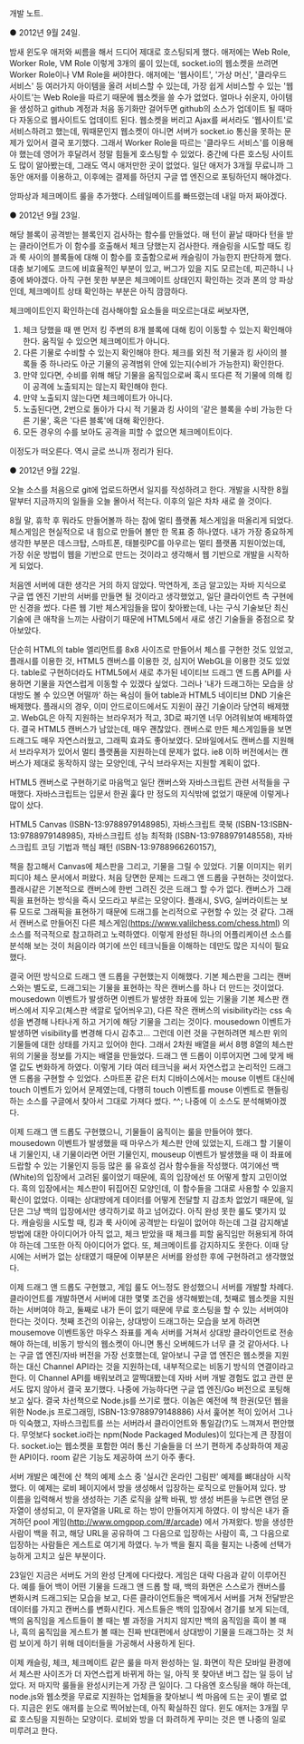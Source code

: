 ﻿개발 노트.

● 2012년 9월 24일.

밤새 윈도우 애저와 씨름을 해서 드디어 제대로 호스팅되게 했다. 애저에는 Web Role, Worker Role, VM Role 이렇게 3개의 룰이 있는데, socket.io의 웹소켓을 쓰려면 Worker Role이나 VM Role을 써야한다. 애저에는 '웹사이트', '가상 머신', '클라우드 서비스' 등 여러가지 아이템을 올려 서비스할 수 있는데, 가장 쉽게 서비스할 수 있는 '웹사이트'는 Web Role을 따르기 때문에 웹소켓을 쓸 수가 없었다. 얼마나 쉬운지, 아이템을 생성하고 github 계정과 처음 동기화만 걸어두면 github의 소스가 업데이트 될 때마다 자동으로 웹사이트도 업데이트 된다. 웹소켓을 버리고 Ajax를 써서라도 '웹사이트'로 서비스하려고 했는데, 뭐때문인지 웹소켓이 아니면 서버가 socket.io 통신을 못하는 문제가 있어서 결국 포기했다. 그래서 Worker Role을 따르는 '클라우드 서비스'를 이용해야 했는데 영어가 후달려서 정말 힘들게 호스팅할 수 있었다. 중간에 다른 호스팅 사이트도 많이 알아봤는데, 그래도 역시 애저만한 곳이 없었다. 일단 애저가 3개월 무료니까 그동안 애저를 이용하고, 이후에는 결제를 하던지 구글 앱 엔진으로 포팅하던지 해야겠다.

앙파상과 체크메이트 룰을 추가했다. 스테일메이트를 빠뜨렸는데 내일 마저 짜야겠다.

● 2012년 9월 23일.

해당 블록이 공격받는 블록인지 검사하는 함수를 만들었다. 매 턴이 끝날 때마다 턴을 받는 클라이언트가 이 함수를 호출해서 체크 당했는지 검사한다. 캐슬링을 시도할 때도 킹과 룩 사이의 블록들에 대해 이 함수를 호출함으로써 캐슬링이 가능한지 판단하게 했다. 대충 보기에도 코드에 비효율적인 부분이 있고, 버그가 있을 지도 모르는데, 피곤하니 나중에 봐야겠다. 아직 구현 못한 부분은 체크메이트 상태인지 확인하는 것과 폰의 앙 파상인데, 체크메이트 상태 확인하는 부분은 아직 깜깜하다. 

체크메이트인지 확인하는데 검사해야할 요소들을 떠오르는대로 써보자면,

1. 체크 당했을 때 맨 먼저 킹 주변의 8개 블록에 대해 킹이 이동할 수 있는지 확인해야 한다. 움직일 수 있으면 체크메이트가 아니다.
2. 다른 기물로 수비할 수 있는지 확인해야 한다. 체크를 외친 적 기물과 킹 사이의 블록들 중 하나라도 아군 기물의 공격범위 안에 있는지(수비가 가능한지) 확인한다.
3. 만약 있다면, 수비를 위해 해당 기물을 움직임으로써 혹시 또다른 적 기물에 의해 킹이 공격에 노출되지는 않는지 확인해야 한다.
4. 만약 노출되지 않는다면 체크메이트가 아니다.
5. 노출된다면, 2번으로 돌아가 다시 적 기물과 킹 사이의 '같은 블록을 수비 가능한 다른 기물', 혹은 '다른 블록'에 대해 확인한다.
6. 모든 경우의 수를 보아도 공격을 피할 수 없으면 체크메이트이다.

이정도가 떠오른다. 역시 글로 쓰니까 정리가 된다.


● 2012년 9월 22일. 

오늘 소스를 처음으로 git에 업로드하면서 일지를 작성하려고 한다. 개발을 시작한 8월 말부터 지금까지의 일들을 오늘 몰아서 적는다. 이후의 일은 차차 새로 쓸 것이다.

8월 말, 휴학 후 뭐라도 만들어볼까 하는 참에 멀티 플랫폼 체스게임을 떠올리게 되었다. 체스게임은 현실적으로 내 힘으로 만들어 볼만 한 목표 중 하나였다. 내가 가장 중요하게 생각한 부분은 데스크탑, 스마트폰, 태블릿PC를 아우르는 멀티 플랫폼 지원이었는데, 가장 쉬운 방법이 웹을 기반으로 만드는 것이라고 생각해서 웹 기반으로 개발을 시작하게 되었다.

처음엔 서버에 대한 생각은 거의 하지 않았다. 막연하게, 조금 알고있는 자바 지식으로 구글 앱 엔진 기반의 서버를 만들면 될 것이라고 생각했었고, 일단 클라이언트 측 구현에만 신경을 썼다. 다른 웹 기반 체스게임들을 많이 찾아봤는데, 나는 구식 기술보단 최신 기술에 큰 애착을 느끼는 사람이기 때문에 HTML5에서 새로 생긴 기술들을 중점으로 찾아보았다.

단순히 HTML의 table 엘리먼트를 8x8 사이즈로 만들어서 체스를 구현한 것도 있었고, 플래시를 이용한 것, HTML5 캔버스를 이용한 것, 심지어 WebGL을 이용한 것도 있었다. table로 구현하더라도 HTML5에서 새로 추가된 네이티브 드래그 앤 드롭 API를 사용하면 기물을 자연스럽게 이동할 수 있겠다 싶었다. 그러나 '내가 드래그하는 모습을 상대방도 볼 수 있으면 어떨까' 하는 욕심이 들어 table과 HTML5 네이티브 DND 기술은 배제했다. 플래시의 경우, 이미 안드로이드에서도 지원이 끊긴 기술이라 당연히 배제했고. WebGL은 아직 지원하는 브라우저가 적고, 3D로 짜기엔 너무 어려워보여 배제하였다. 결국 HTML5 캔버스가 남았는데, 매우 괜찮았다. 캔버스로 만든 체스게임들을 보면 드래그도 매우 자연스러웠고, 그래픽 효과도 좋아보였다. 모바일에서도 캔버스를 지원해서 브라우저가 있어서 멀티 플랫폼을 지원하는데 문제가 없다. ie8 이하 버전에서는 캔버스가 제대로 동작하지 않는 모양인데, 구식 브라우저는 지원할 계획이 없다.
 
HTML5 캔버스로 구현하기로 마음먹고 일단 캔버스와 자바스크립트 관련 서적들을 구매했다. 자바스크립트는 입문서 한권 훑다 만 정도의 지식밖에 없었기 때문에 이렇게나 많이 샀다.
  
HTML5 Canvas (ISBN-13:9788979148985), 자바스크립트 쿡북 (ISBN-13:ISBN-13:9788979148985), 자바스크립트 성능 최적화 (ISBN-13:9788979148558), 자바스크립트 코딩 기법과 핵심 패턴 (ISBN-13:9788966260157),

책을 참고해서 Canvas에 체스판을 그리고, 기물을 그릴 수 있었다. 기물 이미지는 위키피디아 체스 문서에서 퍼왔다. 처음 당면한 문제는 드래그 앤 드롭을 구현하는 것이었다. 플래시같은 기본적으로 캔버스에 한번 그려진 것은 드래그 할 수가 없다. 캔버스가 그래픽을 표현하는 방식을 즉시 모드라고 부르는 모양이다. 플래시, SVG, 실버라이트는 보류 모드로 그래픽을 표현하기 때문에 드래그를 논리적으로 구현할 수 있는 것 같다. 그래서 캔버스로 만들어진 다른 체스게임(https://www.valilchess.com/chess.html) 의 소스를 적극적으로 참고하려고 노력하였다. 이렇게 완성된 하나의 어플리케이션 소스를 분석해 보는 것이 처음이라 여기에 쓰인 테크닉들을 이해하는 데만도 많은 지식이 필요했다. 

결국 어떤 방식으로 드래그 앤 드롭을 구현했는지 이해했다. 기본 체스판을 그리는 캔버스와는 별도로, 드래그되는 기물을 표현하는 작은 캔버스를 하나 더 만드는 것이었다. mousedown 이벤트가 발생하면 이벤트가 발생한 좌표에 있는 기물을 기본 체스판 캔버스에서 지우고(체스판 색깔로 덮어씌우고), 다른 작은 캔버스의 visibility라는 css 속성을 변경해 나타나게 하고 거기에 해당 기물을 그리는 것이다. mousedown 이벤트가 발생하면 visibility를 변경해 다시 감추고... 그런데 이런 것을 구현하려면 체스판 위의 기물들에 대한 상태를 가지고 있어야 한다. 그래서 2차원 배열을 써서 8행 8열의 체스판 위의 기물을 정보를 가지는 배열을 만들었다. 드래그 앤 드롭이 이루어지면 그에 맞게 배열 값도 변화하게 하였다. 이렇게 기타 여러 테크닉을 써서  자연스럽고 논리적인 드래그 앤 드롭을 구현할 수 있었다. 스마트폰 같은 터치 디바이스에서는 mouse 이벤트 대신에 touch 이벤트가 있어서 문제였는데, 다행히 touch 이벤트를 mouse 이벤트로 핸들링하는 소스를 구글에서 찾아서 그대로 가져다 썼다. ^^; 나중에 이 소스도 분석해봐야겠다.

이제 드래그 앤 드롭도 구현했으니, 기물들이 움직이는 룰을 만들어야 했다. mousedown 이벤트가 발생했을 때 마우스가 체스판 안에 있었는지, 드래그 할 기물이 내 기물인지, 내 기물이라면 어떤 기물인지, mouseup 이벤트가 발생했을 때 이 좌표에 드랍할 수 있는 기물인지 등등 많은 룰 유효성 검사 함수들을 작성했다. 여기에선 백(White)의 입장에서 고려된 룰이었기 때문에, 흑의 입장에선 또 어떻게 할지 고민이었다. 흑의 입장에서는 체스판이 뒤집어진 모양인데, 이 함수들을 그대로 사용할 수 있을지 확신이 없었다. 이때는 상대방에게 데이터를 어떻게 전달할 지 감조차 없었기 때문에, 일단은 그냥 백의 입장에서만 생각하기로 하고 넘어갔다. 아직 완성 못한 룰도 몇가지 있다. 캐슬링을 시도할 때, 킹과 룩 사이에 공격받는 타일이 없어야 하는데 그걸 감지해낼 방법에 대한 아이디어가 아직 없고, 체크 받았을 때 체크를 피할 움직임만 허용되게 하여야 하는데 그또한 아직 아이디어가 없다. 또, 체크메이트를 감지하지도 못한다. 이때 당시에는 서버가 없는 상태였기 때문에 이부분은 서버를 완성한 후에 구현하려고 생각했었다.

이제 드래그 앤 드롭도 구현했고, 게임 룰도 어느정도 완성했으니 서버를 개발할 차례다. 클라이언트를 개발하면서 서버에 대한 몇몇 조건을 생각해봤는데, 첫째로 웹소켓을 지원하는 서버여야 하고, 둘째로 내가 돈이 없기 때문에 무료 호스팅을 할 수 있는 서버여야 한다는 것이다. 첫째 조건의 이유는, 상대방이 드래그하는 모습을 보게 하려면 mousemove 이벤트동안 마우스 좌표를 계속 서버를 거쳐서 상대방 클라이언트로 전송해야 하는데, 비동기 방식의 웹소켓이 아니면 통신 오버헤드가 너무 클 것 같아서다. 나는 구글 앱 엔진/자바 버전을 가장 선호했는데, 알아보니 구글 앱 엔진은 웹소켓을 지원하는 대신 Channel API라는 것을 지원하는데, 내부적으로는 비동기 방식의 연결이라고 한다. 이 Channel API를 배워보려고 깔짝대봤는데 자바 서버 개발 경험도 없고 관련 문서도 많지 않아서 결국 포기했다. 나중에 가능하다면 구글 앱 엔진/Go 버전으로 포팅해보고 싶다. 결국 차선책으로 Node.js를 쓰기로 했다. 이놈은 예전에 책 한권(모던 웹을 위한 Node.js 프로그래밍, ISBN-13:9788979148886) 사서 훑어본 적이 있어서 그나마 익숙했고, 자바스크립트를 쓰는 서버라서 클라이언트와 통일감(?)도 느껴져서 편안했다. 무엇보다 socket.io라는 npm(Node Packaged Modules)이 있다는게 큰 장점이다. socket.io는 웹소켓을 포함한 여러 통신 기술들을 더 쓰기 편하게 추상화하여 제공한 API이다. room 같은 기능도 제공하여 쓰기 아주 좋다.

서버 개발은 예전에 산 책의 예제 소스 중 '실시간 온라인 그림판' 예제를 뼈대삼아 시작했다. 이 예제는 로비 페이지에서 방을 생성해서 입장하는 로직으로 만들어져 있다. 방 이름을 입력해서 방을 생성하는 기존 로직을 살짝 바꿔, 방 생성 버튼을 누르면 랜덤 문자열이 생성되고, 이 문자열을 URL로 하는 방이 만들어지게 하였다. 이 방식은 내가 즐겨하던 pool 게임(http://www.omgpop.com/#/arcade) 에서 가져왔다. 방을 생성한 사람이 백을 쥐고, 해당 URL을 공유하여 그 다음으로 입장하는 사람이 흑, 그 다음으로 입장하는 사람들은 게스트로 여기게 하였다. 누가 백을 쥘지 흑을 쥘지는 나중에 선택가능하게 고치고 싶은 부분이다.

23일인 지금은 서버도 거의 완성 단계에 다다랐다. 게임은 대략 다음과 같이 이루어진다. 예를 들어 백이 어떤 기물을 드래그 앤 드롭 할 때, 백의 화면은 스스로가 캔버스를 변화시켜 드래그되는 모습을 보고, 다른 클라이언트들은 백에게서 서버를 거쳐 전달받은 데이터를 가지고 캔버스를 변화시킨다. 게스트들은 백의 입장에서 경기를 보게 되는데, 백의 움직임을 게스트들이 볼 때는 별 과정을 거치지 않지만 백의 움직임을 흑이 볼 때나, 흑의 움직임을 게스트가 볼 때는 진짜 반대편에서 상대방이 기물을 드래그하는 것 처럼 보이게 하기 위해 데이터들을 가공해서 사용하게 된다. 

이제 캐슬링, 체크, 체크메이트 같은 룰을 마저 완성하는 일. 화면이 작은 모바일 환경에서 체스판 사이즈가 더 자연스럽게 바뀌게 하는 일, 아직 못 찾아낸 버그 잡는 일 등이 남았다. 저 마지막 룰들을 완성시키는게 가장 큰 일이다. 그 다음엔 호스팅을 해야 하는데, node.js와 웹소켓을 무료로 지원하는 업체들을 찾아보니 썩 마음에 드는 곳이 별로 없다. 지금은 윈도 애저를 눈으로 찍어놨는데, 아직 확실하진 않다. 윈도 애저는 3개월 무료 호스팅을 지원하는 모양이다. 로비와 방을 더 화려하게 꾸미는 것은 맨 나중의 일로 미루려고 한다.